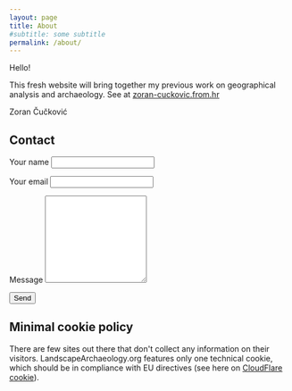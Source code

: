 ```yaml
---
layout: page
title: About
#subtitle: some subtitle
permalink: /about/
---
```

Hello!

This fresh website will bring together my previous work on geographical analysis and archaeology. See at [zoran-cuckovic.from.hr](http://zoran-cuckovic.from.hr)

Zoran Čučković


## Contact

<form action="https://formspree.io/cuckovic.zoran@gmail.com" method="POST">
	 Your name
    <input type="text" name="name">
	<p>
	Your email
    <input type="email" name="_replyto">
	<p>
	Message
	<textarea rows="10" name="body"></textarea>
	<p>
    <input type="submit" value="Send">


## Minimal cookie policy

There are few sites out there that don't collect any information on their visitors. LandscapeArchaeology.org features only one technical cookie, which should be in compliance with EU directives (see here on [CloudFlare cookie](https://community.cloudflare.com/t/disable-cfduid-cookie-for-eu-law-compliance/19323/3)).  


